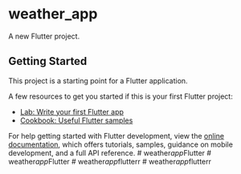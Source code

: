 # weather_app

A new Flutter project.

## Getting Started

This project is a starting point for a Flutter application.

A few resources to get you started if this is your first Flutter project:

- [Lab: Write your first Flutter app](https://docs.flutter.dev/get-started/codelab)
- [Cookbook: Useful Flutter samples](https://docs.flutter.dev/cookbook)

For help getting started with Flutter development, view the
[online documentation](https://docs.flutter.dev/), which offers tutorials,
samples, guidance on mobile development, and a full API reference.
#   w e a t h e r _ a p p _ F l u t t e r  
 #   w e a t h e r _ a p p _ F l u t t e r  
 #   w e a t h e r _ a p p _ f l u t t e r r  
 #   w e a t h e r _ a p p _ f l u t t e r r  
 